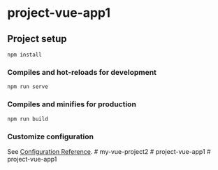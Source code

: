 # project-vue-app1

## Project setup
```
npm install
```

### Compiles and hot-reloads for development
```
npm run serve
```

### Compiles and minifies for production
```
npm run build
```

### Customize configuration
See [Configuration Reference](https://cli.vuejs.org/config/).
#   m y - v u e - p r o j e c t 2  
 #   p r o j e c t - v u e - a p p 1  
 #   p r o j e c t - v u e - a p p 1  
 